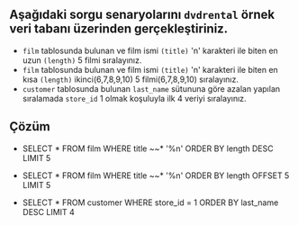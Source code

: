 ## Aşağıdaki sorgu senaryolarını `dvdrental` örnek veri tabanı üzerinden gerçekleştiriniz.

- `film` tablosunda bulunan ve film ismi `(title)` 'n' karakteri ile biten en uzun `(length)` 5 filmi sıralayınız.
- `film` tablosunda bulunan ve film ismi `(title)` 'n' karakteri ile biten en kısa `(length)` ikinci(6,7,8,9,10) 5 filmi(6,7,8,9,10) sıralayınız.
- `customer` tablosunda bulunan `last_name` sütununa göre azalan yapılan sıralamada `store_id` 1 olmak koşuluyla ilk 4 veriyi sıralayınız.

## Çözüm

- SELECT \* FROM film
  WHERE title ~~\* '%n'
  ORDER BY length DESC
  LIMIT 5

- SELECT \* FROM film
  WHERE title ~~\* '%n'
  ORDER BY length
  OFFSET 5
  LIMIT 5

- SELECT \* FROM customer
  WHERE store_id = 1
  ORDER BY last_name DESC
  LIMIT 4
